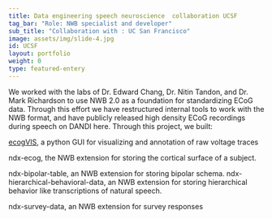 ```yaml
---
title: Data engineering speech neuroscience  collaboration UCSF
tag_bar: "Role: NWB specialist and developer"
sub_title: "Collaboration with : UC San Francisco"
image: assets/img/slide-4.jpg
id: UCSF
layout: portfolio
weight: 0
type: featured-entery
---
```

We worked with the labs of Dr. Edward Chang, Dr. Nitin Tandon, and Dr. Mark Richardson to use NWB 2.0 as a foundation for standardizing ECoG data. Through this effort we have restructured internal tools to work with the NWB format, and have publicly released high density ECoG recordings during speech on DANDI here. Through this project, we built:

[ecogVIS](https://github.com/catalystneuro/ecogVIS), a python GUI for visualizing and annotation of raw voltage traces 

ndx-ecog, the NWB extension for storing the cortical surface of a subject.

ndx-bipolar-table, an NWB extension for storing bipolar schema.
ndx-hierarchical-behavioral-data, an NWB extension for storing hierarchical behavior like transcriptions of natural speech.

ndx-survey-data, an NWB extension for survey responses